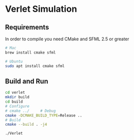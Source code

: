 # Verlet Simulation

## Requirements
In order to compile you need CMake and SFML 2.5 or greater

```bash
# Mac
brew install cmake sfml

# Ubuntu
sudo apt install cmake sfml
```

## Build and Run

```bash
cd verlet
mkdir build
cd build
# Configure
# cmake ../     # Debug
cmake -DCMAKE_BUILD_TYPE=Release ..
# Build
cmake --build . -j4
```

```bash
./Verlet
```